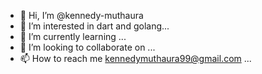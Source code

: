 - 👋 Hi, I’m @kennedy-muthaura
- 👀 I’m interested in  dart and golang...
- 🌱 I’m currently learning  ...
- 💞️ I’m looking to collaborate on ...
- 📫 How to reach me kennedymuthaura99@gmail.com ...

<!---
kennedy-muthaura/kennedy-muthaura is a ✨ special ✨ repository because its `README.md` (this file) appears on your GitHub profile.
You can click the Preview link to take a look at your changes.
--->
